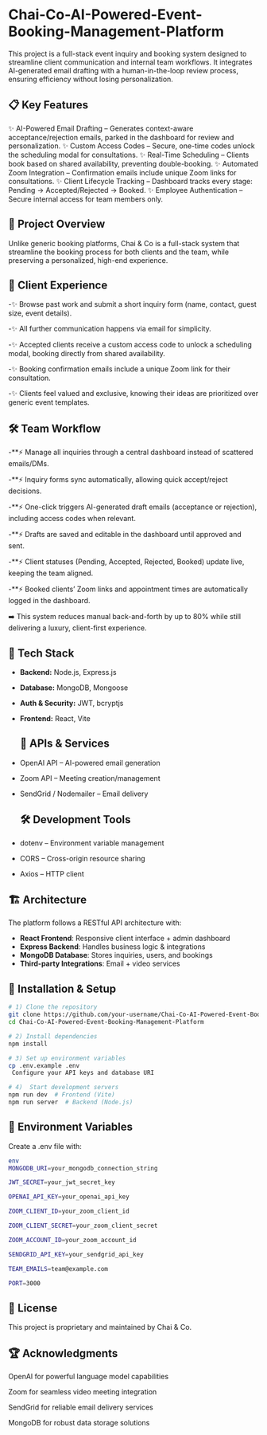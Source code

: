 # Chai-Co-AI-Powered-Event-Booking-Management-Platform
This project is a full-stack event inquiry and booking system designed to streamline client communication and internal team workflows. It integrates AI-generated email drafting with a human-in-the-loop review process, ensuring efficiency without losing personalization.

## 📋 Key Features

✨ AI-Powered Email Drafting – Generates context-aware acceptance/rejection emails, parked in the dashboard for review and personalization.
✨ Custom Access Codes – Secure, one-time codes unlock the scheduling modal for consultations.
✨ Real-Time Scheduling – Clients book based on shared availability, preventing double-booking.
✨ Automated Zoom Integration – Confirmation emails include unique Zoom links for consultations.
✨ Client Lifecycle Tracking – Dashboard tracks every stage: Pending → Accepted/Rejected → Booked.
✨ Employee Authentication – Secure internal access for team members only.


## 🌟 Project Overview

Unlike generic booking platforms, Chai & Co is a full-stack system that streamline the booking process for both clients and the team, while preserving a personalized, high-end experience.

## 👥 Client Experience

-✨ Browse past work and submit a short inquiry form (name, contact, guest size, event details).

-✨ All further communication happens via email for simplicity.

-✨ Accepted clients receive a custom access code to unlock a scheduling modal, booking directly from shared availability.

-✨ Booking confirmation emails include a unique Zoom link for their consultation.

-✨ Clients feel valued and exclusive, knowing their ideas are prioritized over generic event templates.

## 🛠 Team Workflow

-**⚡ Manage all inquiries through a central dashboard instead of scattered emails/DMs.

-**⚡ Inquiry forms sync automatically, allowing quick accept/reject decisions.

-**⚡ One-click triggers AI-generated draft emails (acceptance or rejection), including access codes when relevant.

-**⚡ Drafts are saved and editable in the dashboard until approved and sent.

-**⚡ Client statuses (Pending, Accepted, Rejected, Booked) update live, keeping the team aligned.

-**⚡ Booked clients’ Zoom links and appointment times are automatically logged in the dashboard.

➡️ This system reduces manual back-and-forth by up to 80% while still delivering a luxury, client-first experience.


## 🚀 Tech Stack
- **Backend:** Node.js, Express.js  
- **Database:** MongoDB, Mongoose  
- **Auth & Security:** JWT, bcryptjs  
- **Frontend:** React, Vite

  ## 🔌 APIs & Services
- OpenAI API – AI-powered email generation  
- Zoom API – Meeting creation/management  
- SendGrid / Nodemailer – Email delivery


  ## 🛠 Development Tools
- dotenv – Environment variable management  
- CORS – Cross-origin resource sharing  
- Axios – HTTP client


## 🏗️ Architecture  
The platform follows a RESTful API architecture with:  
- **React Frontend**: Responsive client interface + admin dashboard  
- **Express Backend**: Handles business logic & integrations  
- **MongoDB Database**: Stores inquiries, users, and bookings  
- **Third-party Integrations**: Email + video services  


## 🔧 Installation & Setup
```bash
# 1) Clone the repository
git clone https://github.com/your-username/Chai-Co-AI-Powered-Event-Booking-Management-Platform.git
cd Chai-Co-AI-Powered-Event-Booking-Management-Platform

# 2) Install dependencies
npm install

# 3) Set up environment variables
cp .env.example .env
 Configure your API keys and database URI

# 4)  Start development servers
npm run dev  # Frontend (Vite)
npm run server  # Backend (Node.js)
```

## 📁 Environment Variables
Create a .env file with:
```bash
env
MONGODB_URI=your_mongodb_connection_string

JWT_SECRET=your_jwt_secret_key

OPENAI_API_KEY=your_openai_api_key

ZOOM_CLIENT_ID=your_zoom_client_id

ZOOM_CLIENT_SECRET=your_zoom_client_secret

ZOOM_ACCOUNT_ID=your_zoom_account_id

SENDGRID_API_KEY=your_sendgrid_api_key

TEAM_EMAILS=team@example.com

PORT=3000
```

## 📄 License
This project is proprietary and maintained by Chai & Co.

## 🏆 Acknowledgments
OpenAI for powerful language model capabilities

Zoom for seamless video meeting integration

SendGrid for reliable email delivery services

MongoDB for robust data storage solutions









